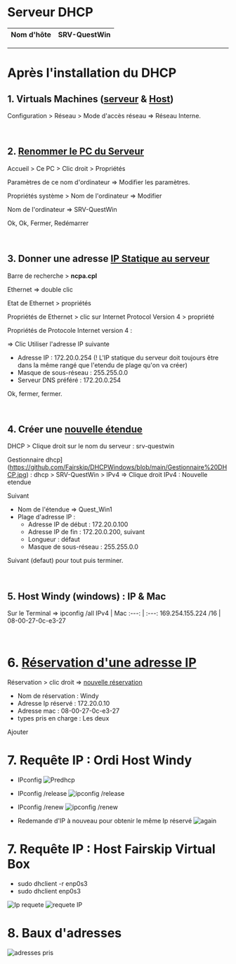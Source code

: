 # Serveur DHCP

Nom d'hôte | SRV-QuestWin  
:---:|:---:



---------
# Après l'installation du DHCP

## 1. Virtuals Machines ([serveur](https://github.com/Fairskip/DHCPWindows/blob/main/R%C3%A9seau%20Interne.jpg)  & [Host](https://github.com/Fairskip/DHCPWindows/blob/main/Reseau%20interne%20windy.jpg))

Configuration > Réseau > Mode d'accès réseau => Réseau Interne.

<br>

## 2. [Renommer le PC du Serveur](https://github.com/Fairskip/DHCPWindows/blob/main/PC%20renamed.jpg)
Accueil > Ce PC > Clic droit > Propriétés  

Paramètres de ce nom d'ordinateur => Modifier les paramètres.  

Propriétés système > Nom de l'ordinateur => Modifier  

Nom de l'ordinateur => SRV-QuestWin  

Ok, Ok, Fermer, Redémarrer  

<br>

## 3. Donner une adresse [IP Statique au serveur](https://github.com/Fairskip/DHCPWindows/blob/main/IP%20statiques.jpg)
Barre de recherche > **ncpa.cpl**  

Ethernet => double clic  

Etat de Ethernet > propriétés  

Propriétés de Ethernet > clic sur Internet Protocol Version 4 > propriété  

Propriétés de Protocole Internet version 4 :  

=> Clic Utiliser l'adresse IP suivante   

* Adresse IP : 172.20.0.254 (! L'IP statique du serveur doit toujours être dans la même rangé que l'etendu de plage qu'on va créer)
* Masque de sous-réseau : 255.255.0.0
* Serveur DNS préféré : 172.20.0.254
  
Ok, fermer, fermer.

<br>

## 4. Créer une [nouvelle étendue](https://github.com/Fairskip/DHCPWindows/blob/main/Etendue.jpg)

DHCP > Clique droit sur le nom du serveur : srv-questwin  

Gestionnaire dhcp](https://github.com/Fairskip/DHCPWindows/blob/main/Gestionnaire%20DHCP.jpg) : dhcp > SRV-QuestWin > IPv4 => Clique droit IPv4 : Nouvelle etendue  

Suivant  

* Nom de l'étendue => Quest_Win1
* Plage d'adresse IP :
  * Adresse IP de début : 172.20.0.100
  * Adresse IP de fin : 172.20.0.200, suivant
  * Longueur : défaut
  * Masque de sous-réseau : 255.255.0.0
    
Suivant (defaut) pour tout puis terminer.

<br>

## 5. Host Windy (windows) : IP & Mac
Sur le Terminal => ipconfig /all
IPv4 | Mac
:---: | :---:
169.254.155.224 /16 | 08-00-27-0c-e3-27 

<br>

# 6. [Réservation d'une adresse IP](https://github.com/Fairskip/DHCPWindows/blob/main/Reservation.jpg)
Réservation > clic droit => [nouvelle réservation](https://github.com/Fairskip/DHCPWindows/blob/main/Reservation_1.jpg)
* Nom de réservation : Windy
* Adresse Ip réservé : 172.20.0.10
* Adresse mac : 08-00-27-0c-e3-27 
* types pris en charge : Les deux
  
Ajouter

# 7. Requête IP : Ordi Host Windy
* IPconfig
![Predhcp](https://github.com/Fairskip/DHCPWindows/blob/main/Windy%20Pre%20dhcp.png)
* IPconfig /release
  ![ipconfig /release](https://github.com/Fairskip/DHCPWindows/blob/main/Host%20IP%20release.jpg)
* IPconfig /renew
  ![ipconfig /renew](https://github.com/Fairskip/DHCPWindows/blob/main/Host%20IP%20renew.jpg)

* Redemande d'IP à nouveau pour obtenir le même Ip réservé
![again](https://github.com/Fairskip/DHCPWindows/blob/main/Windy%20Release%20et%20renew%20again.png)


# 7. Requête IP : Host Fairskip Virtual Box
* sudo dhclient -r enp0s3
* sudo dhclient enp0s3

![Ip requete](https://github.com/Fairskip/DHCPWindows/blob/main/Fairskip%20VB%20Ip%20requete.jpg)
![requete IP](https://github.com/Fairskip/DHCPWindows/blob/main/Fairskip%20VB%20new%20ip.png)

# 8. Baux d'adresses
  ![adresses pris](https://github.com/Fairskip/DHCPWindows/blob/main/IP%20Distribution.jpg)
